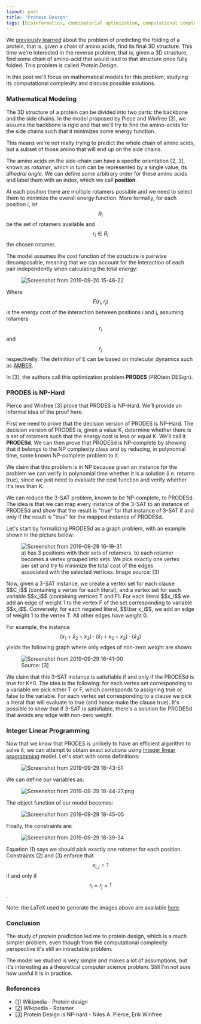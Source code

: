 ```yaml
---
layout: post
title: "Protein Design"
tags: [bioinformatics, combinatorial optimization, computational complexity, integer programming]
---
```


We [previously learned]({{site.url}}/blog/2019/09/06/protein-folding-prediction.html) about the problem of predicting the folding of a protein, that is, given a chain of amino acids, find its final 3D structure. This time we're interested in the reverse problem, that is, given a 3D structure, find some chain of amino-acid that would lead to that structure once fully folded. This problem is called *Protein Design*.

In this post we'll focus on mathematical models for this problem, studying its computational complexity and discuss possible solutions.

### Mathematical Modeling

The 3D structure of a protein can be divided into two parts: the backbone and the side chains. In the model proposed by Piece and Winfree [3], we assume the backbone is rigid and that we'll try to find the amino-acids for the side chains such that it minimizes some energy function.

This means we're not really trying to predict the whole chain of amino acids, but a subset of those amino that will end up on the side chains.

The amino acids on the side-chain can have a specific orientation [2, 3], known as *rotamer*, which in turn can be represented by a single value, its *dihedral angle*. We can define some arbitrary order for these amino acids and label them with an index, which we call **position**.

At each position there are multiple rotamers possible and we need to select them to minimize the overall energy function. More formally, for each position i, let $$R_i$$ be the set of rotamers available and $$r_i \in R_i$$ the chosen rotamer.

The model assumes the cost function of the structure is pairwise decomposable, meaning that we can account for the interaction of each pair independently when calculating the total energy:

<figure class="center_children">
    <img src="{{site.url}}/resources/blog/2019-09-30-protein-design/2019_09_screenshot-from-2019-09-20-15-46-22.png" alt="Screenshot from 2019-09-20 15-46-22" />
</figure>

Where $$E(r_i, r_j)$$ is the energy cost of the interaction between positions i and j, assuming rotamers $$r_i$$ and $$r_j$$ respectivelly. The definition of E can be based on molecular dynamics such as [AMBER](https://en.wikipedia.org/wiki/AMBER).

In [3], the authors call this optimization problem **PRODES** (PROtein DESign).

### PRODES is NP-Hard

Pierce and Winfree [3] prove that PRODES is NP-Hard. We'll provide an informal idea of the proof here.

First we need to prove that the decision version of PRODES is NP-Hard. The decision version of PRODES is, given a value K, determine whether there is a set of rotamers such that the energy cost is less or equal K. We'll call it **PRODESd**. We can then prove that PRODESd is NP-complete by showing that it belongs to the NP complexity class and by reducing, in polynomial time, some known NP-complete problem to it.

We claim that this problem is in NP because given an instance for the problem we can verify in polynomial time whether it is a solution (i.e. returns true), since we just need to evaluate the cost function and verify whether it's less than K.

We can reduce the 3-SAT problem, known to be NP-complete, to PRODESd. The idea is that we can map every instance of the 3-SAT to an instance of PRODESd and show that the result is "true" for that instance of 3-SAT if and only if the result is "true" for the mapped instance of PRODESd.

Let's start by formalizing PRODESd as a graph problem, with an example shown in the picture below:

<figure class="center_children">
    <img src="{{site.url}}/resources/blog/2019-09-30-protein-design/2019_09_screenshot-from-2019-09-29-16-19-31.png" alt="Screenshot from 2019-09-29 16-19-31" />
    <figcaption> a) has 3 positions with their sets of rotamers. b) each rotamer becomes a vertex grouped into sets. We pick exactly one vertex per set and try to minimize the total cost of the edges associated with the selected vertices. Image source: [3]</figcaption>
</figure>Now, given a 3-SAT instance, we create a vertex set for each clause $$C_i$$ (containing a vertex for each literal), and a vertex set for each variable $$x_i$$ (containing vertices T and F). For each literal $$x_i$$ we add an edge of weight 1 to the vertex F of the set corresponding to variable $$x_i$$. Conversely, for each negated literal, $$\bar x_i$$, we add an edge of weight 1 to the vertex T. All other edges have weight 0.

For example, the instance $$(x_1 + \bar x_2 + x_3) \cdot ( \bar x_1 + x_2 + x_3) \cdot (\bar x_3)$$ yields the following graph where only edges of non-zero weight are shown:

<figure class="center_children">
    <img src="{{site.url}}/resources/blog/2019-09-30-protein-design/2019_09_screenshot-from-2019-09-29-16-41-00.png" alt="Screenshot from 2019-09-29 16-41-00" />
    <figcaption> Source: [3]</figcaption>
</figure>We claim that this 3-SAT instance is satisfiable if and only if the PRODESd is true for K=0. The idea is the following: for each vertex set corresponding to a variable we pick either T or F, which corresponds to assigning true or false to the variable. For each vertex set corresponding to a clause we pick a literal that will evaluate to true (and hence make the clause true). It's possible to show that if 3-SAT is satisfiable, there's a solution for PRODESd that avoids any edge with non-zero weight.

### Integer Linear Programming

Now that we know that PRODES is unlikely to have an efficient algorithm to solve it, we can attempt to obtain exact solutions using [integer linear programming](https://kunigami.blog/category/computer-science/integer-programming/) model. Let's start with some definitions:

<figure class="center_children">
    <img src="{{site.url}}/resources/blog/2019-09-30-protein-design/2019_09_screenshot-from-2019-09-29-18-43-51.png" alt="Screenshot from 2019-09-29 18-43-51" />
</figure>

We can define our variables as:

<figure class="center_children">
    <img src="{{site.url}}/resources/blog/2019-09-30-protein-design/2019_09_screenshot-from-2019-09-29-18-44-27.png" alt="Screenshot from 2019-09-29 18-44-27.png" />
</figure>

The object function of our model becomes:

<figure class="center_children">
    <img src="{{site.url}}/resources/blog/2019-09-30-protein-design/2019_09_screenshot-from-2019-09-29-18-45-05.png" alt="Screenshot from 2019-09-29 18-45-05" />
</figure>

Finally, the constraints are:

<figure class="center_children">
    <img src="{{site.url}}/resources/blog/2019-09-30-protein-design/2019_09_screenshot-from-2019-09-29-18-39-34.png" alt="Screenshot from 2019-09-29 18-39-34" />
</figure>

Equation (1) says we should pick exactly one rotamer for each position. Constraints (2) and (3) enforce that $$x_{i, j} = 1$$ if and only if $$r_i = r_j = 1$$.

Note: the LaTeX used to generate the images above are available [here](https://github.com/kunigami/blog-examples/blob/master/protein-design/ilp.tex).

### Conclusion

The study of protein prediction led me to protein design, which is a much simpler problem, even though from the computational complexity perspective it's still an intractable problem.

The model we studied is very simple and makes a lot of assumptions, but it's interesting as a theoretical computer science problem. Still I'm not sure how useful it is in practice.

### References

* [[1](https://en.wikipedia.org/wiki/Protein_design)] Wikipedia - Protein design
* [[2](https://foldit.fandom.com/wiki/Rotamer)] Wikipedia - Rotamer
* [[3](https://academic.oup.com/peds/article/15/10/779/1521759)] Protein Design is NP-hard - Niles A. Pierce, Erik Winfree

